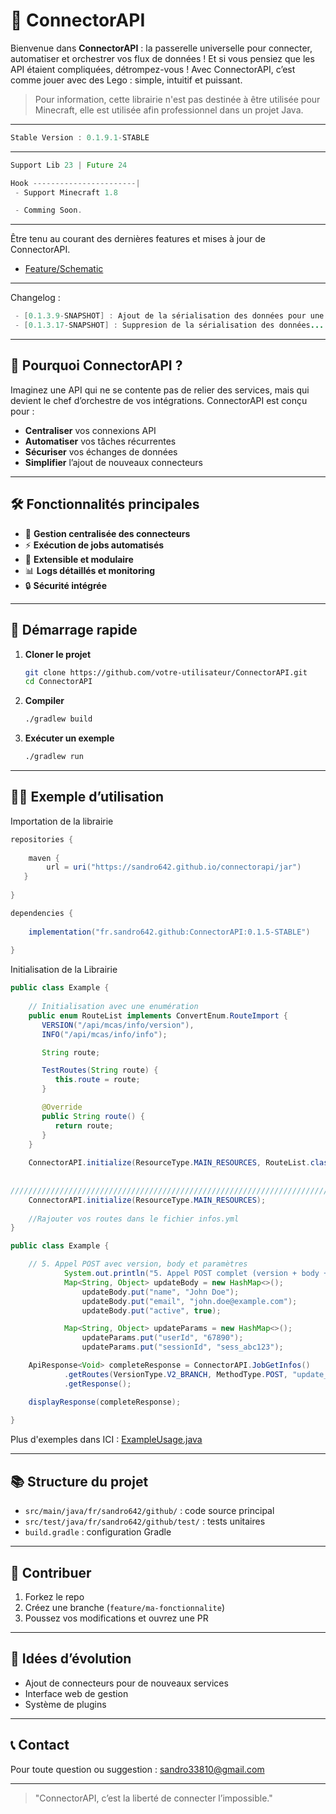 # 🚀 ConnectorAPI

Bienvenue dans **ConnectorAPI** : la passerelle universelle pour connecter, automatiser et orchestrer vos flux de données !
Et si vous pensiez que les API étaient compliquées, détrompez-vous ! Avec ConnectorAPI, c’est comme jouer avec des Lego : simple, intuitif et puissant. 
> Pour information, cette librairie n'est pas destinée à être utilisée pour Minecraft, elle est utilisée afin professionnel dans un projet Java.

---

```java
Stable Version : 0.1.9.1-STABLE
```

---

```java
Support Lib 23 | Future 24

Hook -----------------------|
 - Support Minecraft 1.8

 - Comming Soon.
```
---

Être tenu au courant des dernières features et mises à jour de ConnectorAPI.

- [Feature/Schematic](feature/schematic.md)

---

Changelog : 

```java
 - [0.1.3.9-SNAPSHOT] : Ajout de la sérialisation des données pour une compatibilisation parfaite des données avec les HOOK.
 - [0.1.3.17-SNAPSHOT] : Suppresion de la sérialisation des données... Toujours disponible depuis la branche /feature/serializer. Utile si les processus ne sont pas initialisé dans le même environnement.
```

---

## 🌟 Pourquoi ConnectorAPI ?

Imaginez une API qui ne se contente pas de relier des services, mais qui devient le chef d’orchestre de vos intégrations. ConnectorAPI est conçu pour :

- **Centraliser** vos connexions API
- **Automatiser** vos tâches récurrentes
- **Sécuriser** vos échanges de données
- **Simplifier** l’ajout de nouveaux connecteurs

---

## 🛠️ Fonctionnalités principales

- 🔌 **Gestion centralisée des connecteurs**
- ⚡ **Exécution de jobs automatisés**
- 🧩 **Extensible et modulaire**
- 📊 **Logs détaillés et monitoring**
- 🔒 **Sécurité intégrée**

---

## 🚦 Démarrage rapide

1. **Cloner le projet**
   ```bash
   git clone https://github.com/votre-utilisateur/ConnectorAPI.git
   cd ConnectorAPI
   ```
2. **Compiler**
   ```bash
   ./gradlew build
   ```
3. **Exécuter un exemple**
   ```bash
   ./gradlew run
   ```

---

## 🧑‍💻 Exemple d’utilisation

Importation de la librairie
```java
repositories {
    
    maven {
        url = uri("https://sandro642.github.io/connectorapi/jar")
   }
   
}

dependencies {
    
    implementation("fr.sandro642.github:ConnectorAPI:0.1.5-STABLE")
    
}

```
Initialisation de la Librairie
```java
public class Example {
    
    // Initialisation avec une enumération
    public enum RouteList implements ConvertEnum.RouteImport {
       VERSION("/api/mcas/info/version"),
       INFO("/api/mcas/info/info");

       String route;

       TestRoutes(String route) {
          this.route = route;
       }

       @Override
       public String route() {
          return route;
       }
    }
    
    ConnectorAPI.initialize(ResourceType.MAIN_RESOURCES, RouteList.class);
    
    
///////////////////////////////////////////////////////////////////////////    
    ConnectorAPI.initialize(ResourceType.MAIN_RESOURCES);
    
    //Rajouter vos routes dans le fichier infos.yml
}

```

```java
public class Example {

    // 5. Appel POST avec version, body et paramètres
            System.out.println("5. Appel POST complet (version + body + paramètres) :");
            Map<String, Object> updateBody = new HashMap<>();
                updateBody.put("name", "John Doe");
                updateBody.put("email", "john.doe@example.com");
                updateBody.put("active", true);

            Map<String, Object> updateParams = new HashMap<>();
                updateParams.put("userId", "67890");
                updateParams.put("sessionId", "sess_abc123");

    ApiResponse<Void> completeResponse = ConnectorAPI.JobGetInfos()
            .getRoutes(VersionType.V2_BRANCH, MethodType.POST, "update_user", updateBody, updateParams)
            .getResponse();

    displayResponse(completeResponse);
    
}
```

Plus d'exemples dans ICI : [ExampleUsage.java](src/main/java/fr/sandro642/github/example/ExampleUsage.java)

---

## 📚 Structure du projet

- `src/main/java/fr/sandro642/github/` : code source principal
- `src/test/java/fr/sandro642/github/test/` : tests unitaires
- `build.gradle` : configuration Gradle

---

## 🤝 Contribuer

1. Forkez le repo
2. Créez une branche (`feature/ma-fonctionnalite`)
3. Poussez vos modifications et ouvrez une PR

---

## 🧠 Idées d’évolution

- Ajout de connecteurs pour de nouveaux services
- Interface web de gestion
- Système de plugins

---

## 📞 Contact

Pour toute question ou suggestion : [sandro33810@gmail.com](mailto:sandro33810@gmail.com)

---

> "ConnectorAPI, c’est la liberté de connecter l’impossible."

